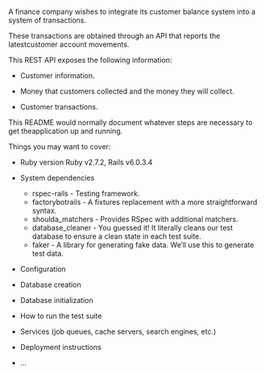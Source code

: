 A finance company wishes to integrate its customer balance system into a system of transactions. 

These transactions are obtained through an API that reports the latestcustomer account movements.

This REST API exposes the following information:

* Customer information.

* Money that customers collected and the money they will collect.

* Customer transactions.

This README would normally document whatever steps are necessary to get theapplication up and running.

Things you may want to cover:

* Ruby version 
  Ruby v2.7.2, Rails v6.0.3.4 

* System dependencies
  * rspec-rails - Testing framework.
  * factorybotrails - A fixtures replacement with a more straightforward syntax.
  * shoulda_matchers - Provides RSpec with additional matchers.
  * database_cleaner - You guessed it! It literally cleans our test database to ensure a clean state in each test suite.
  * faker - A library for generating fake data. We’ll use this to generate test data.
  
* Configuration

* Database creation

* Database initialization

* How to run the test suite

* Services (job queues, cache servers, search engines, etc.)

* Deployment instructions

* ...
